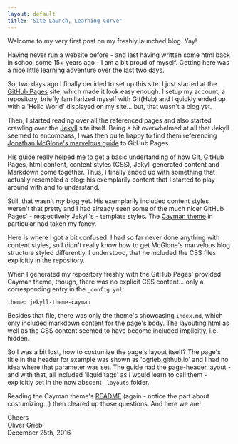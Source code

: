 ```yaml
---
layout: default
title: "Site Launch, Learning Curve"
---
```


Welcome to my very first post on my freshly launched blog. Yay!

Having never run a website before - and last having written some html back in school some 15+ years ago - I am a bit proud of myself. Getting here was a nice little learning adventure over the last two days.

So, two days ago I finally decided to set up this site. I just started at the [GitHub Pages](https://pages.github.com/) site, which made it look easy enough. I setup my account, a repository, briefly familiarized myself with Git(Hub) and I quickly ended up with a 'Hello World' displayed on my site... but, that wasn't a blog yet.

Then, I started reading over all the referenced pages and also started crawling over the [Jekyll](https://jekyllrb.com/) site itself. Being a bit overwhelmed at all that Jekyll seemed to encompass, I was then quite happy to find them referencing [Jonathan McGlone's marvelous guide](http://jmcglone.com/guides/github-pages/) to GitHub Pages.

His guide really helped me to get a basic undertanding of how Git, GitHub Pages, html content, content styles (CSS), Jekyll generated content and Markdown come together. Thus, I finally ended up with something that actually resembled a blog: his exemplarily content that I started to play around with and to understand.

Still, that wasn't _my_ blog yet. His exemplarily included content styles weren't that pretty and I had already seen some of the much nicer GitHub Pages' - respectively Jekyll's - template styles. The [Cayman theme](https://github.com/pages-themes/cayman) in particular had taken my fancy.

Here is where I got a bit confused. I had so far never done anything with content styles, so I didn't really know how to get McGlone's marvelous blog structure styled differently. I understood, that he included the CSS files explicitly in the repository.

When I generated my repository freshly with the GitHub Pages' provided Cayman theme, though, there was no explicit CSS content... only a corresponding entry in the `_config.yml`:

```
theme: jekyll-theme-cayman
```

Besides that file, there was only the theme's showcasing `index.md`, which only included markdown content for the page's body. The layouting html as well as the CSS content seemed to have become included implicitly, i.e. hidden.

So I was a bit lost, how to costumize the page's layout itself? The page's title in the header for example was shown as 'ogrieb.github.io' and I had no idea where that parameter was set. The guide had the page-header layout - and with that, all included 'liquid tags' as I would learn to call them - explicitly set in the now abscent `_layouts` folder.

Reading the Cayman theme's [README](https://github.com/pages-themes/cayman/blob/master/README.md) (again - notice the part about costumizing...) then cleared up those questions. And here we are!

Cheers  
Oliver Grieb  
December 25th, 2016
